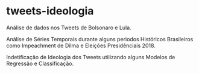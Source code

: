 # tweets-ideologia

Análise de dados nos Tweets de Bolsonaro e Lula.

Análise de Séries Temporais durante alguns periodos Históricos Brasileiros como Impeachment de Dilma e Eleições Presidênciais 2018.

Indetificação de Ideologia dos Tweets utilizando alguns Modelos de Regressão e Classificação.
